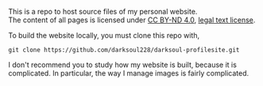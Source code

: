 This is a repo to host source files of my personal website.<br>The content of all pages is licensed under [CC BY-ND 4.0](https://creativecommons.org/licenses/by-nd/4.0/), [legal text license](https://creativecommons.org/licenses/by-nd/4.0/legalcode).

To build the website locally, you must clone this repo with,

```
git clone https://github.com/darksoul228/darksoul-profilesite.git
```

I don't recommend you to study how my website is built, because it is complicated. In particular, the way I manage images is fairly complicated.
